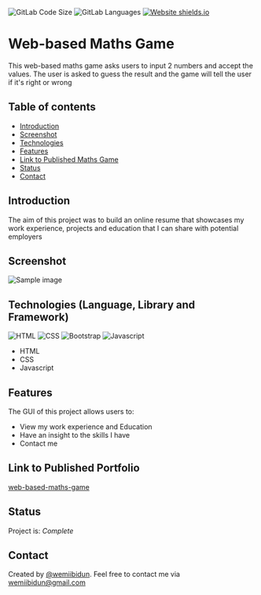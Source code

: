 ![GitLab Code Size](https://img.shields.io/github/languages/code-size/wemiibidun/guess_maths_result_game)
![GitLab Languages](https://img.shields.io/github/languages/count/wemiibidun/guess_maths_result_game)
[![Website shields.io](https://img.shields.io/website-up-down-green-red/http/shields.io.svg)](http://shields.io/)


# Web-based Maths Game 
This web-based maths game asks users to input 2 numbers and accept the values. The user is asked to guess the result and the game will tell the user if it's right or wrong

## Table of contents
* [Introduction](#introduction)
* [Screenshot](#screenshot)
* [Technologies](#technologies-language-library-and-framework)
* [Features](#features)
* [Link to Published Maths Game](#link-to-published-portfolio)
* [Status](#status)
* [Contact](#contact)


## Introduction
The aim of this project was to build an online resume that showcases my work experience, projects and education that I can share with potential employers

## Screenshot
![Sample image](https://github.com/wemiibidun/portfolio_resume/blob/main/maths_game.png)

## Technologies (Language, Library and Framework)
![HTML](https://img.shields.io/badge/HTML-239120?style=for-the-badge&logo=html5&logoColor=white)
![CSS](https://img.shields.io/badge/CSS-239120?&style=for-the-badge&logo=css3&logoColor=white)
![Bootstrap](https://img.shields.io/badge/bootstrap-20232A?style=for-the-badge&logo=bootstrap&logoColor=61DAFB)
![Javascript](https://img.shields.io/badge/Javascript-20232A?style=for-the-badge&logo=javascript&logoColor=61DAFB)
* HTML
* CSS
* Javascript

## Features
The GUI of this project allows users to:
* View my work experience and Education
* Have an insight to the skills I have
* Contact me

## Link to Published Portfolio

[web-based-maths-game]([https://wemiibidun.github.io/guess_maths_result_game/])

## Status
Project is: _Complete_

## Contact
Created by [@wemiibidun](https://twitter.com/wemiibidun/). Feel free to contact me via wemiibidun@gmail.com
